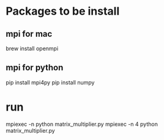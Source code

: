 # Packages to be install

## mpi for mac
brew install openmpi

## mpi for python
pip install mpi4py
pip install numpy 

# run
mpiexec -n <no of processes> python matrix_multiplier.py
mpiexec -n 4 python matrix_multiplier.py

